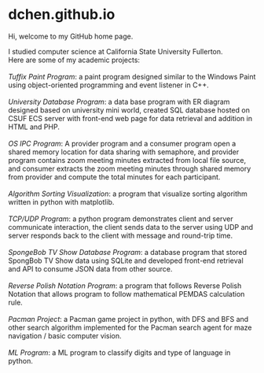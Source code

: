 # dchen.github.io
Hi, welcome to my GitHub home page. 
<div> I studied computer science at California State University Fullerton. <div>
<div> Here are some of my academic projects: <div>
<br>
<div> <i>Tuffix Paint Program</i>: a paint program designed similar to the Windows Paint using object-oriented programming and event listener in C++. <div>
<br>
<div> <i>University Database Program</i>: a data base program with ER diagram designed based on university mini world, created SQL database hosted on CSUF ECS server with front-end web page for data retrieval and addition in HTML and PHP. <div>
<br>
<div> <i>OS IPC Program</i>: A provider program and a consumer program open a shared memory location for data sharing with semaphore, and provider program contains zoom meeting minutes extracted from local file source, and consumer extracts the zoom meeting minutes through shared memory from provider and compute the total minutes for each participant. <div>
<br>
<div> <i>Algorithm Sorting Visualization</i>: a program that visualize sorting algorithm written in python with matplotlib. <div>
<br>
<div> <i>TCP/UDP Program</i>: a python program demonstrates client and server communicate interaction, the client sends data to the server using UDP and server responds back to the client with message and round-trip time. <div>
<br>
<div> <i>SpongeBob TV Show Database Program</i>: a database program that stored SpongBob TV Show data using SQLite and developed front-end retrieval and API to consume JSON data from other source. <div>
<br>
<div> <i>Reverse Polish Notation Program</i>: a program that follows Reverse Polish Notation that allows program to follow mathematical PEMDAS calculation rule. <div>
<br>
<div> <i>Pacman Project</i>: a Pacman game project in python, with DFS and BFS and other search algorithm implemented for the Pacman search agent for maze navigation / basic computer vision. <div>
<br>
<div> <i>ML Program</i>: a ML program to classify digits and type of language in python. <div>
<br>
